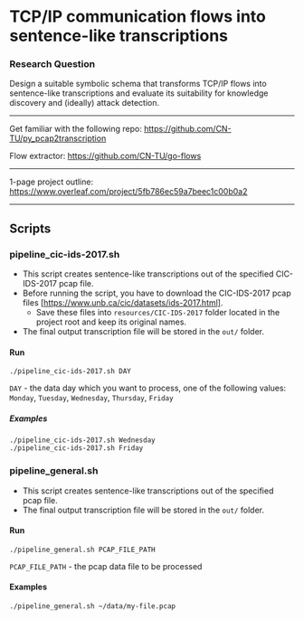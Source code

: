 # TCP/IP communication flows into sentence-like transcriptions
### Research Question
Design a suitable symbolic schema that transforms TCP/IP flows into sentence-like transcriptions
and evaluate its suitability for knowledge discovery and (ideally) attack detection.

---

Get familiar with the following repo: https://github.com/CN-TU/py_pcap2transcription

Flow extractor: https://github.com/CN-TU/go-flows

---

1-page project outline: https://www.overleaf.com/project/5fb786ec59a7beec1c00b0a2


--------------------------

## Scripts

### pipeline_cic-ids-2017.sh
- This script creates sentence-like transcriptions out of the specified CIC-IDS-2017 pcap file.
- Before running the script, you have to download the CIC-IDS-2017 pcap files 
\[https://www.unb.ca/cic/datasets/ids-2017.html].
  - Save these files into `resources/CIC-IDS-2017` folder located in the project root 
    and keep its original names.
- The final output transcription file will be stored in the `out/` folder.


#### Run
```shell
./pipeline_cic-ids-2017.sh DAY
```
`DAY` - the data day which you want to process, one of the following values:
`Monday`, `Tuesday`, `Wednesday`, `Thursday`, `Friday`

##### Examples
```shell
./pipeline_cic-ids-2017.sh Wednesday
./pipeline_cic-ids-2017.sh Friday
```


### pipeline_general.sh
- This script creates sentence-like transcriptions out of the specified pcap file.
- The final output transcription file will be stored in the `out/` folder.

#### Run
```shell
./pipeline_general.sh PCAP_FILE_PATH
```
`PCAP_FILE_PATH` - the pcap data file to be processed

#### Examples
```shell
./pipeline_general.sh ~/data/my-file.pcap
```